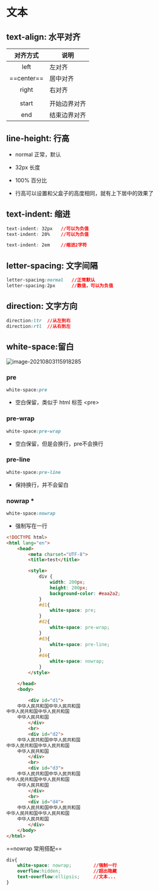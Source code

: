 # 文本

## text-align: 水平对齐

|  对齐方式  | 说明         |
| :--------: | ------------ |
|    left    | 左对齐       |
| ==center== | 居中对齐     |
|   right    | 右对齐       |
|            |              |
|   start    | 开始边界对齐 |
|    end     | 结束边界对齐 |



## line-height:  行高

- normal	正常，默认

- 32px        长度

- 100%       百分比

- 行高可以设置和父盒子的高度相同，就有上下居中的效果了

    

## text-indent: 缩进

```css
text-indent: 32px	//可以为负值
text-indent: 20%    //可以为负值
```

```css
text-indent: 2em	//缩进2字符
```



## letter-spacing: 文字间隔

```css
letter-spacing:normal  	//正常默认
letter-spacing:2px  	//数值，可以为负值
```



## direction: 文字方向

```css
direction:ltr  //从左到右
direction:rtl  //从右到左
```



## white-space:留白

![image-20210803115918285](https://attach.blog.wen7.online/image-20210803115918285.png)

### pre

```css
white-space:pre
```

- 空白保留，类似于 html 标签 \<pre>



### pre-wrap

```css
white-space:pre-wrap
```

- 空白保留，但是会换行，pre不会换行



### pre-line

```css
white-space:pre-line
```

- 保持换行，并不会留白



### nowrap *

```css
white-space:nowrap
```

- 强制写在一行

```html
<!DOCTYPE html>
<html lang="en">
    <head>
        <meta charset="UTF-8">
        <title>test</title>

        <style>
            div {
                width: 200px;
                height: 200px;
                background-color: #eaa2a2;
            }
            #d1{
                white-space: pre;
            }
            #d2{
                white-space: pre-wrap;
            }
            #d3{
                white-space: pre-line;
            }
            #d4{
                white-space: nowrap;
            }
        </style>

    </head>
    <body>

        <div id="d1">
    中华人民共和国中华人民共和国
中华人民共和国中华人民共和国
    中华人民共和国
        </div>
        <br>
        <div id="d2">
    中华人民共和国中华人民共和国
中华人民共和国中华人民共和国
    中华人民共和国
        </div>
        <br>
        <div id="d3">
    中华人民共和国中华人民共和国
中华人民共和国中华人民共和国
    中华人民共和国
        </div>
        <br>
        <div id="d4">
    中华人民共和国中华人民共和国
中华人民共和国中华人民共和国
    中华人民共和国
        </div>
    </body>
</html>
```



==nowrap 常用搭配==

```css
div{
    white-space: nowrap;		//强制一行
    overflow:hidden;			//超出隐藏
    text-overflow:ellipsis;		//文本...
}
```